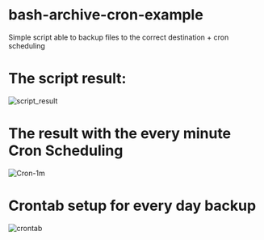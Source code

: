 # bash-archive-cron-example
Simple script able to backup files to the correct destination + cron scheduling 


# The script result:
 ![script_result](https://github.com/panasewicz/bash-archive-cron-example/assets/145676373/f0287df3-7582-46b4-9bb2-1fec1047a5d7)

# The result with the every minute Cron Scheduling

![Cron-1m](https://github.com/panasewicz/bash-archive-cron-example/assets/145676373/a0cf640d-5b9b-4acc-9bdb-8584b0f50bfe)

# Crontab setup for every day backup
![crontab](https://github.com/panasewicz/bash-archive-cron-example/assets/145676373/4263d22c-6f36-4a6a-9d6d-70470aac2501)

